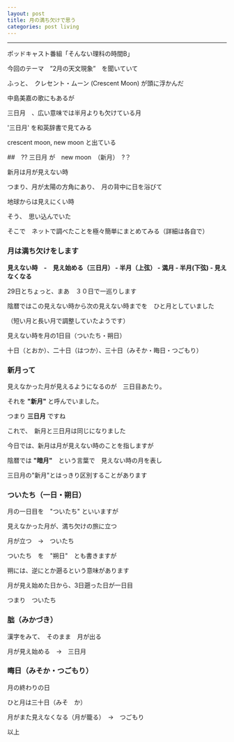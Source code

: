 ```yaml
---
layout: post
title: 月の満ち欠けで思う
categories: post living
---
```


-----

<div class="container">
	<div id="svg01"></div>
</div>

ポッドキャスト番組「そんない理科の時間B」

今回のテーマ　”2月の天文現象”　を聞いていて

ふっと、　クレセント・ムーン (Crescent Moon) が頭に浮かんだ

中島美嘉の歌にもあるが

三日月　、広い意味では半月よりも欠けている月

'三日月' を和英辞書で見てみる

crescent moon, new moon と出ている

##　?? 三日月 が　new moon　（新月）　?？

新月は月が見えない時

つまり、月が太陽の方角にあり、　月の背中に日を浴びて

地球からは見えにくい時

そう、　思い込んでいた

そこで　ネットで調べたことを極々簡単にまとめてみる（詳細は各自で）

### 月は満ち欠けをします

__見えない時　-　見え始める（三日月） - 半月（上弦） - 満月 - 半月(下弦) - 見えなくなる__

29日とちょっと、まあ　３０日で一巡りします

陰暦ではこの見えない時から次の見えない時までを　ひと月としていました

（短い月と長い月で調整していたようです）

見えない時を月の1日目（ついたち・朔日）

十日（とおか）、二十日（はつか）、三十日（みそか・晦日・つごもり）

### 新月って

見えなかった月が見えるようになるのが　三日目あたり。

それを __"新月"__ と呼んでいました。

つまり __三日月__ ですね

これで、　新月と三日月は同じになりました

今日では、新月は月が見えない時のことを指しますが

陰暦では __"暗月"__　という言葉で　見えない時の月を表し　

三日月の"新月"とはっきり区別することがあります

### ついたち（一日・朔日）

月の一日目を　"ついたち" といいますが

見えなかった月が、満ち欠けの旅に立つ

月が立つ　→　ついたち

ついたち　を　"朔日"　とも書きますが

朔には、逆にとか遡るという意味があります

月が見え始めた日から、3日遡った日が一日目

つまり　ついたち

### 朏（みかづき）

漢字をみて、　そのまま　月が出る

月が見え始める　→　三日月

### 晦日（みそか・つごもり）

月の終わりの日

ひと月は三十日（みそ　か）

月がまた見えなくなる（月が籠る）　→　つごもり


以上

<script src="//code.jquery.com/jquery-1.11.3.js"></script>
<script src="http://d3js.org/d3.v3.min.js"></script>
<script src="http://koyamatch.com/js/d3draws.js"></script>
<script src="https://cdn.rawgit.com/google/code-prettify/master/loader/run_prettify.js?skin=sons-of-obsidian"></script>

<script type="text/javascript">
  var $window = $(window)
  // make code pretty
  $('pre').addClass('prettyprint');
  $('pre').css({"background":"#111",
	  	           "font-size":"1.05em",
		                "border":"0px"}
		            );
  $('code').css({"font-size":"1.05em","color":"#f00"});
  $('#svg01').css({"text-decoration":"none"});

  var svg01 = d3.select("#svg01").append("svg")
                                 .attr("height",400)
                                 .attr("width",800)
                                 .style("background","#111");
  
  texts = [
  	{"x":10,"y":205,"text":"月",
  	 "stroke":"#ff0","fontSize":17,"strokeWidth":1,"fontFamily":"sans-serif"},
  	
    {"x":50,"y":55,"text":"新月(暗月)",
  	 "stroke":"#ff0","fontSize":17,"strokeWidth":1,"fontFamily":"sans-serif"},
  	{"x":50,"y":80,"text":"三日月",
  	 "stroke":"#ff0","fontSize":17,"strokeWidth":1,"fontFamily":"sans-serif"},
  	{"x":50,"y":130,"text":"半月（上弦）",
  	 "stroke":"#ff0","fontSize":17,"strokeWidth":1,"fontFamily":"sans-serif"},
  	{"x":50,"y":205,"text":"満月",
  	 "stroke":"#ff0","fontSize":17,"strokeWidth":1,"fontFamily":"sans-serif"},
  	{"x":50,"y":280,"text":"半月（下弦）",
  	 "stroke":"#ff0","fontSize":17,"strokeWidth":1,"fontFamily":"sans-serif"},
  	{"x":50,"y":360,"text":"新月(暗月)",
  	 "stroke":"#ff0","fontSize":17,"strokeWidth":1,"fontFamily":"sans-serif"},

  	{"x":150,"y":55,"text":"朔・朔日（さくじつ・ついたち）",
  	 "stroke":"#ff0","fontSize":17,"strokeWidth":1,"fontFamily":"sans-serif"},
  	{"x":150,"y":80,"text":"朏（ひ・みかづき）",
  	 "stroke":"#ff0","fontSize":17,"strokeWidth":1,"fontFamily":"sans-serif"},
  	{"x":150,"y":205,"text":"望・望日（ぼう・ぼうじつ）",
  	 "stroke":"#ff0","fontSize":17,"strokeWidth":1,"fontFamily":"sans-serif"},
  	{"x":150,"y":335,"text":"晦日（みそか・つごもり）",
  	 "stroke":"#ff0","fontSize":17,"strokeWidth":1,"fontFamily":"sans-serif"},
  	{"x":150,"y":360,"text":"朔・朔日",
  	 "stroke":"#ff0","fontSize":17,"strokeWidth":1,"fontFamily":"sans-serif"},
 
  	{"x":380,"y":55,"text":"new moon / dark of the moon",
  	 "stroke":"#ff0","fontSize":17,"strokeWidth":1,"fontFamily":"sans-serif"},
  	{"x":380,"y":80,"text":"[young] crescent moon",
  	 "stroke":"#ff0","fontSize":17,"strokeWidth":1,"fontFamily":"sans-serif"},
  	{"x":380,"y":130,"text":"half moon/first quarter moon",
  	 "stroke":"#ff0","fontSize":17,"strokeWidth":1,"fontFamily":"sans-serif"},
  	{"x":380,"y":205,"text":"full moon",
  	 "stroke":"#ff0","fontSize":17,"strokeWidth":1,"fontFamily":"sans-serif"},
  	{"x":380,"y":280,"text":"half moon/last quarter moon",
  	 "stroke":"#ff0","fontSize":17,"strokeWidth":1,"fontFamily":"sans-serif"},
  	{"x":380,"y":335,"text":"old crescent moon",
  	 "stroke":"#ff0","fontSize":17,"strokeWidth":1,"fontFamily":"sans-serif"},
  	{"x":380,"y":360,"text":"new moon",
  	 "stroke":"#ff0","fontSize":17,"strokeWidth":1,"fontFamily":"sans-serif"},

  	{"x":620,"y":80,"text":"crescent",
  	 "stroke":"#ff0","fontSize":17,"strokeWidth":1,"fontFamily":"sans-serif"},
  	{"x":620,"y":100,"text":"phase",
  	 "stroke":"#ff0","fontSize":17,"strokeWidth":1,"fontFamily":"sans-serif"},
  	{"x":620,"y":160,"text":"gibbous",
  	 "stroke":"#ff0","fontSize":17,"strokeWidth":1,"fontFamily":"sans-serif"},
  	{"x":620,"y":180,"text":"phase",
  	 "stroke":"#ff0","fontSize":17,"strokeWidth":1,"fontFamily":"sans-serif"},
  	{"x":620,"y":230,"text":"gibbous",
  	 "stroke":"#ff0","fontSize":17,"strokeWidth":1,"fontFamily":"sans-serif"},
  	{"x":620,"y":250,"text":"phase",
  	 "stroke":"#ff0","fontSize":17,"strokeWidth":1,"fontFamily":"sans-serif"},
  	{"x":620,"y":300,"text":"crescent",
  	 "stroke":"#ff0","fontSize":17,"strokeWidth":1,"fontFamily":"sans-serif"},
  	{"x":620,"y":320,"text":"phase",
  	 "stroke":"#ff0","fontSize":17,"strokeWidth":1,"fontFamily":"sans-serif"},

  	{"x":720,"y":130,"text":"waxing",
  	 "stroke":"#ff0","fontSize":17,"strokeWidth":1,"fontFamily":"sans-serif"},
  	{"x":720,"y":280,"text":"waning",
  	 "stroke":"#ff0","fontSize":17,"strokeWidth":1,"fontFamily":"sans-serif"},

  ];

  lines = [
    // 外枠
    {"x1": 5, "y1": 35, "x2": 780, "y2": 35, "stroke": "#fff","strokeWidth":"3px"},
    {"x1": 5, "y1": 370, "x2": 780, "y2": 370, "stroke": "#fff","strokeWidth":"3px"},
    {"x1": 5, "y1": 35, "x2": 5, "y2": 370, "stroke": "#fff","strokeWidth":"3px"},
    {"x1": 780, "y1": 35, "x2": 780, "y2": 370, "stroke": "#fff","strokeWidth":"3px"},
    // 縦線
    {"x1": 35, "y1": 35, "x2": 35, "y2": 370, "stroke": "#fff"},
    {"x1": 140, "y1": 35, "x2": 140, "y2": 370, "stroke": "#fff"},
    {"x1": 365, "y1": 35, "x2": 365, "y2": 370, "stroke": "#fff"},
    {"x1": 610, "y1": 35, "x2": 610, "y2": 370, "stroke": "#fff"},
    {"x1": 705, "y1": 35, "x2": 705, "y2": 370, "stroke": "#fff"},
    // 横線
    {"x1": 610, "y1": 125, "x2": 705, "y2": 125, "stroke": "#fff"},
    {"x1": 610, "y1": 200, "x2": 780, "y2": 200, "stroke": "#fff"},
    {"x1": 610, "y1": 275, "x2": 705, "y2": 275, "stroke": "#fff"},
  ];

  drawText(svg01,texts);
  drawLine(svg01,lines);
 

</script>